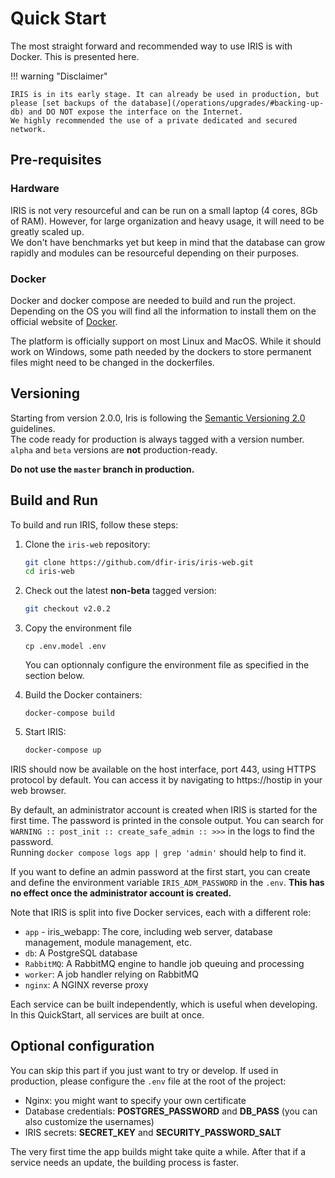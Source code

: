 # Quick Start

The most straight forward and recommended way to use IRIS is with Docker. This is presented here. 

!!! warning "Disclaimer"

    IRIS is in its early stage. It can already be used in production, but please [set backups of the database](/operations/upgrades/#backing-up-db) and DO NOT expose the interface on the Internet.
    We highly recommended the use of a private dedicated and secured network. 
    

## Pre-requisites

### Hardware

IRIS is not very resourceful and can be run on a small laptop (4 cores, 8Gb of RAM). However, for large organization and heavy usage, 
it will need to be greatly scaled up.  
We don't have benchmarks yet but keep in mind that the database can grow rapidly and modules can be resourceful depending on their purposes.  

### Docker
Docker and docker compose are needed to build and run the project. Depending on the OS you will find all the information to install them on 
the official website of [Docker](https://docs.docker.com/get-docker/).  

The platform is officially support on most Linux and MacOS. While it should work on Windows, some path needed by the dockers to store permanent files might need to be changed in the dockerfiles. 

## Versioning
Starting from version 2.0.0, Iris is following the [Semantic Versioning 2.0](https://semver.org/) guidelines.   
The code ready for production is always tagged with a version number. 
``alpha`` and ``beta`` versions are **not** production-ready.  

**Do not use the ``master`` branch in production.** 

## Build and Run

To build and run IRIS, follow these steps:

1. Clone the `iris-web` repository:

    ```bash
    git clone https://github.com/dfir-iris/iris-web.git
    cd iris-web
    ```

2. Check out the latest **non-beta** tagged version: 

    ```bash
    git checkout v2.0.2
    ```

3. Copy the environment file 

    ```
    cp .env.model .env
    ```
    You can optionnaly configure the environment file as specified in the section below. 

4. Build the Docker containers:

    ```
    docker-compose build
    ```

5. Start IRIS:

    ```bash
    docker-compose up
    ```

IRIS should now be available on the host interface, port 443, using HTTPS protocol by default. You can access it by navigating to https://hostip in your web browser.   

By default, an administrator account is created when IRIS is started for the first time. The password is printed in the console output. You can search for ```WARNING :: post_init :: create_safe_admin :: >>>``` in the logs to find the password.   
Running `docker compose logs app | grep 'admin'` should help to find it.   

If you want to define an admin password at the first start, you can create and define the environment variable `IRIS_ADM_PASSWORD` in the `.env`. **This has no effect once the administrator account is created.**   

Note that IRIS is split into five Docker services, each with a different role:

- `app` - iris_webapp: The core, including web server, database management, module management, etc.
- `db`: A PostgreSQL database
- `RabbitMQ`: A RabbitMQ engine to handle job queuing and processing
- `worker`: A job handler relying on RabbitMQ
- `nginx`: A NGINX reverse proxy

Each service can be built independently, which is useful when developing. In this QuickStart, all services are built at once.  

## Optional configuration

You can skip this part if you just want to try or develop. If used in production, please configure the `.env` file at the root of the project:

- Nginx: you might want to specify your own certificate
- Database credentials: **POSTGRES_PASSWORD** and **DB_PASS** (you can also customize the usernames)
- IRIS secrets: **SECRET_KEY** and **SECURITY_PASSWORD_SALT**

The very first time the app builds might take quite a while. After that if a service needs an update, the building process is faster.




